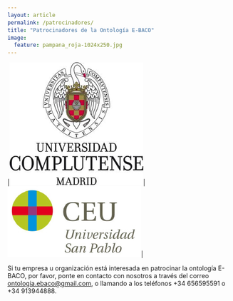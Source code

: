 ```yaml
---
layout: article
permalink: /patrocinadores/
title: "Patrocinadores de la Ontología E-BACO"
image:
  feature: pampana_roja-1024x250.jpg
---
```


|![image](/images/logo_ucm.jpg)|![image](/images/logo_uspceu.jpg)|

Si tu empresa u organización está interesada en patrocinar la ontología E-BACO, por favor, ponte en contacto con nosotros a través del correo [ontologia.ebaco@gmail.com](mailto:ontologia.ebaco@gmail.com), o llamando a los teléfonos +34 656595591 o +34 913944888.

